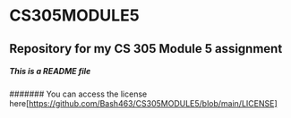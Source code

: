 # CS305MODULE5
## Repository for my CS 305 Module 5 assignment
##### This is a README file 
####### You can access the license here[https://github.com/Bash463/CS305MODULE5/blob/main/LICENSE]
